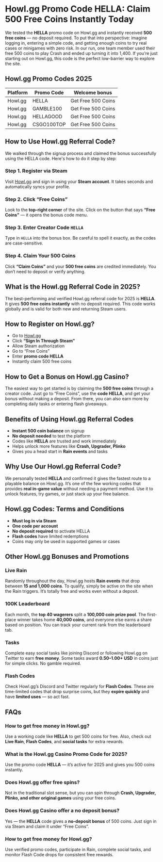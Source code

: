 # Howl.gg Promo Code HELLA: Claim 500 Free Coins Instantly Today

We tested the **HELLA** promo code on Howl.gg and instantly received **500 free coins** — no deposit required. To put that into perspective: imagine logging in, entering a simple code, and getting enough coins to try real cases or minigames with zero risk. In our run, one team member used their free 500 coins to play Crash and ended up turning it into 1,400. If you’re just starting out on Howl.gg, this code is the perfect low-barrier way to explore the site.

## Howl.gg Promo Codes 2025

| Platform | Promo Code   | Welcome bonus          |
|----------|--------------|-------------------------|
| Howl.gg  | HELLA        | Get Free 500 Coins      |
| Howl.gg  | GAMBLE100    | Get Free 500 Coins      |
| Howl.gg  | HELLAGOOD    | Get Free 500 Coins      |
| Howl.gg  | CSGO100TOP   | Get Free 500 Coins      |

## How to Use Howl.gg Referral Code?

We walked through the signup process and claimed the bonus successfully using the HELLA code. Here's how to do it step by step:

### Step 1. Register via Steam  
Visit [Howl.gg](https://howl.gg/r/hella) and sign in using your **Steam account**. It takes seconds and automatically syncs your profile.

### Step 2. Click “Free Coins”  
Look to the **top-right corner** of the site. Click on the button that says **“Free Coins”** — it opens the bonus code menu.

### Step 3. Enter Creator Code `HELLA`  
Type in `HELLA` into the bonus box. Be careful to spell it exactly, as the codes are case-sensitive.

### Step 4. Claim Your 500 Coins  
Click **“Claim Coins”** and your **500 free coins** are credited immediately. You don’t need to deposit or verify anything.

## What is the Howl.gg Referral Code in 2025?

The best-performing and verified Howl.gg referral code for 2025 is **HELLA**. It gives **500 free coins instantly** with no deposit required. This code works globally and is valid for both new and returning Steam users.

## How to Register on Howl.gg?

- Go to [Howl.gg](https://howl.gg)  
- Click **“Sign In Through Steam”**  
- Allow Steam authorization  
- Go to “Free Coins”  
- Enter **promo code HELLA**  
- Instantly claim 500 free coins

## How to Get a Bonus on Howl.gg Casino?

The easiest way to get started is by claiming the **500 free coins** through a creator code. Just go to “Free Coins”, use the **code HELLA**, and get your bonus without making a deposit. From there, you can also earn more by completing daily tasks or entering flash giveaways.

## Benefits of Using Howl.gg Referral Codes

- **Instant 500 coin balance** on signup  
- **No deposit needed** to test the platform  
- Codes like **HELLA** are trusted and work immediately  
- Helps unlock more features like **Crash, Upgrader, Plinko**  
- Gives you a head start in **Rain events** and tasks

## Why Use Our Howl.gg Referral Code?

We personally tested **HELLA** and confirmed it gives the fastest route to a playable balance on Howl.gg. It’s one of the few working codes that provides **real in-game value** without needing a payment method. Use it to unlock features, try games, or just stack up your free balance.

## Howl.gg Codes: Terms and Conditions

- **Must log in via Steam**  
- **One code per account**  
- **No deposit required** to activate HELLA  
- **Flash codes** have limited redemptions  
- Coins may only be used in supported games or cases

## Other Howl.gg Bonuses and Promotions

### Live Rain  
Randomly throughout the day, Howl.gg hosts **Rain events** that drop between **15 and 1,000 coins**. To qualify, simply be active on the site when the Rain triggers. It’s totally free and works even without a deposit.

### 100K Leaderboard  
Each month, the **top 40 wagerers** split a **100,000 coin prize pool**. The first-place winner takes home **40,000 coins**, and everyone else earns a share based on position. You can track your current rank from the leaderboard tab.

### Tasks  
Complete easy social tasks like joining Discord or following Howl.gg on Twitter to earn **free money**. Some tasks award **0.50–1.00+ USD** in coins just for simple clicks. No gamble required.

### Flash Codes  
Check Howl.gg’s Discord and Twitter regularly for **Flash Codes**. These are time-limited codes that drop surprise coins, but they **expire quickly** and have **limited uses** — so act fast.

## FAQs

### How to get free money in Howl.gg?  
Use a working code like **HELLA** to get 500 coins for free. Also, check out **Live Rain**, **Flash Codes**, and **social tasks** for extra rewards.

### What is the Howl.gg Casino Promo Code for 2025?  
Use the promo code **HELLA** — it’s active for 2025 and gives you 500 coins instantly.

### Does Howl.gg offer free spins?  
Not in the traditional slot sense, but you can spin through **Crash, Upgrader, Plinko, and other original games** using your free coins.

### Does Howl.gg Casino offer a no deposit bonus?  
Yes — the **HELLA** code gives a **no-deposit bonus** of 500 coins. Just sign in via Steam and claim it under “Free Coins”.

### How to get free money for Howl.gg?  
Use verified promo codes, participate in Rain, complete social tasks, and monitor Flash Code drops for consistent free rewards.


